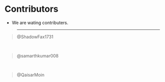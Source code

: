 # Contributors
- We are wating contributers.

> ----------------------------

> @ShadowFax1731

</br>

> @samarthkumar008

<br>

> @QaisarMoin
